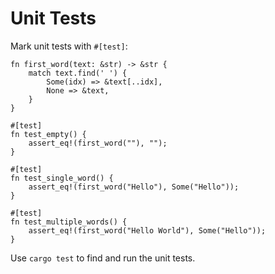 # Unit Tests

Mark unit tests with `#[test]`:

```rust,editable
fn first_word(text: &str) -> &str {
    match text.find(' ') {
        Some(idx) => &text[..idx],
        None => &text,
    }
}

#[test]
fn test_empty() {
    assert_eq!(first_word(""), "");
}

#[test]
fn test_single_word() {
    assert_eq!(first_word("Hello"), Some("Hello"));
}

#[test]
fn test_multiple_words() {
    assert_eq!(first_word("Hello World"), Some("Hello"));
}
```

Use `cargo test` to find and run the unit tests.

